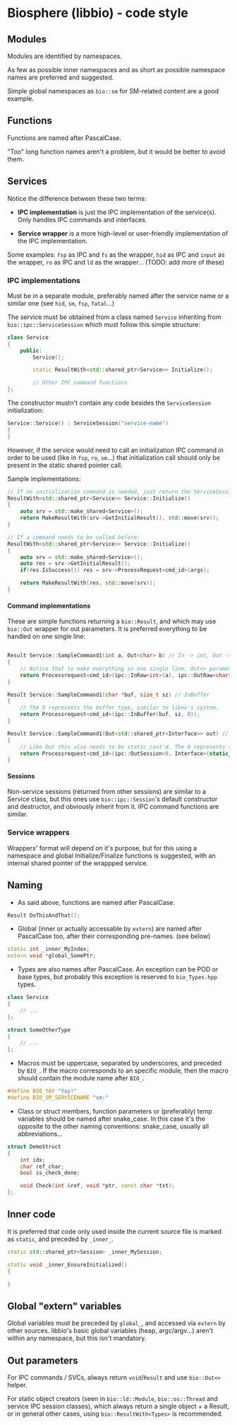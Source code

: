 # Biosphere (libbio) - code style

## Modules

Modules are identified by namespaces.

As few as possible inner namespaces and as short as possible namespace names are preferred and suggested.

Simple global namespaces as `bio::sm` for SM-related content are a good example.

## Functions

Functions are named after PascalCase.

"Too" long function names aren't a problem, but it would be better to avoid them.

## Services

Notice the difference between these two terms:

- **IPC implementation** is just the IPC implementation of the service(s). Only handles IPC commands and interfaces.

- **Service wrapper** is a more high-level or user-friendly implementation of the IPC implementation.

Some examples: `fsp` as IPC and `fs` as the wrapper, `hid` as IPC and `input` as the wrapper, `ro` as IPC and `ld` as the wrapper... (TODO: add more of these)

### IPC implementations

Must be in a separate module, preferably named after the service name or a similar one (see `hid`, `sm`, `fsp`, `fatal`...)

The service must be obtained from a class named `Service` inheriting from `bio::ipc::ServiceSession` which must follow this simple structure:

```cpp
class Service
{
    public:
        Service();

        static ResultWith<std::shared_ptr<Service>> Initialize();

        // Other IPC command functions
};
```

The constructor mustn't contain any code besides the `ServiceSession` initialization:

```cpp
Service::Service() : ServiceSession("service-name")
{
}
```

However, if the service would need to call an initialization IPC command in order to be used (like in `fsp`, `ro`, `sm`...) that initialization call should only be present in the static shared pointer call.

Sample implementations:

```cpp
// If no initialization command is needed, just return the ServiceSession's result + the shared ptr
ResultWith<std::shared_ptr<Service>> Service::Initialize()
{
    auto srv = std::make_shared<Service>();
    return MakeResultWith(srv->GetInitialResult(), std::move(srv));
}

// If a command needs to be called before:
ResultWith<std::shared_ptr<Service>> Service::Initialize()
{
    auto srv = std::make_shared<Service>();
    auto res = srv->GetInitialResult();
    if(res.IsSuccess()) res = srv->ProcessRequest<cmd_id>(args);

    return MakeResultWith(res, std::move(srv));
}
```

#### Command implementations

These are simple functions returning a `bio::Result`, and which may use `bio::Out` wrapper for out parameters. It is preferred everything to be handled on one single line:

```cpp

Result Service::SampleCommand1(int a, Out<char> b) // In -> int, Out -> char
{
    // Notice that to make everything in one single line, Out<> parameters need to be static_cast'd
    return Processrequest<cmd_id>(ipc::InRaw<int>(a), ipc::OutRaw<char>(static_cast<char&>(b)));
}

Result Service::SampleCommand1(char *buf, size_t sz) // InBuffer
{
    // The 0 represents the buffer type, similar to libnx's system.
    return Processrequest<cmd_id>(ipc::InBuffer(buf, sz, 0));
}

Result Service::SampleCommand1(Out<std::shared_ptr<Interface>> out) // Out interface, IPC code already handles whether it is a domain or a regular handle object.
{
    // Like Out this also needs to be static_cast'd. The 0 represents the ID of the handle / object ID to use.
    return Processrequest<cmd_id>(ipc::OutSession<0, Interface>(static_cast<std::shared_ptr<Interface>&>(out)));
}

```

#### Sessions

Non-service sessions (returned from other sessions) are similar to a Service class, but this ones use `bio::ipc::Session`'s default constructor and destructor, and obviously inherit from it. IPC command functions are similar.

### Service wrappers

Wrappers' format will depend on it's purpose, but for this using a namespace and global Initialize/Finalize functions is suggested, with an internal shared pointer of the wrappped service.

## Naming

- As said above, functions are named after PascalCase.

```cpp
Result DoThisAndThat();
```

- Global (inner or actually accessable by `extern`) are named after PascalCase too, after their corresponding pre-names. (see below)

```cpp
static int _inner_MyIndex;
extern void *global_SomePtr;
```

- Types are also names after PascalCase. An exception can be POD or base types, but probably this exception is reserved to `bio_Types.hpp` types.

```cpp
class Service
{
    // ...
};

struct SomeOtherType
{
    // ...
};
```

- Macros must be uppercase, separated by underscores, and preceded by `BIO_`. If the macro corresponds to an specific module, then the macro should contain the module name after `BIO_`.

```cpp
#define BIO_YAY "Yay!"
#define BIO_SM_SERVICENAME "sm:"
```

- Class or struct members, function parameters or (preferably) temp variables should be named after snake_case. In this case it's the opposite to the other naming conventions: snake_case, usually all abbreviations...

```cpp
struct DemoStruct
{
    int idx;
    char ref_char;
    bool is_check_done;

    void Check(int &ref, void *ptr, const char *txt);
};
```

## Inner code

It is preferred that code only used inside the current source file is marked as `static`, and preceded by `_inner_`.

```cpp
static std::shared_ptr<Session> _inner_MySession;

static void _inner_EnsureInitialized()
{

}
```

## Global "extern" variables

Global variables must be preceded by `global_`, and accessed via `extern` by other sources. libbio's basic global variables (heap, argc/argv...) aren't within any namespace, but this isn't mandatory.

## Out parameters

For IPC commands / SVCs, always return `void`/`Result` and use `bio::Out<>` helper.

For static object creators (seen in `bio::ld::Module`, `bio::os::Thread` and service IPC session classes), which always return a single object + a Result, or in general other cases, using `bio::ResultWith<Types>` is recommended.